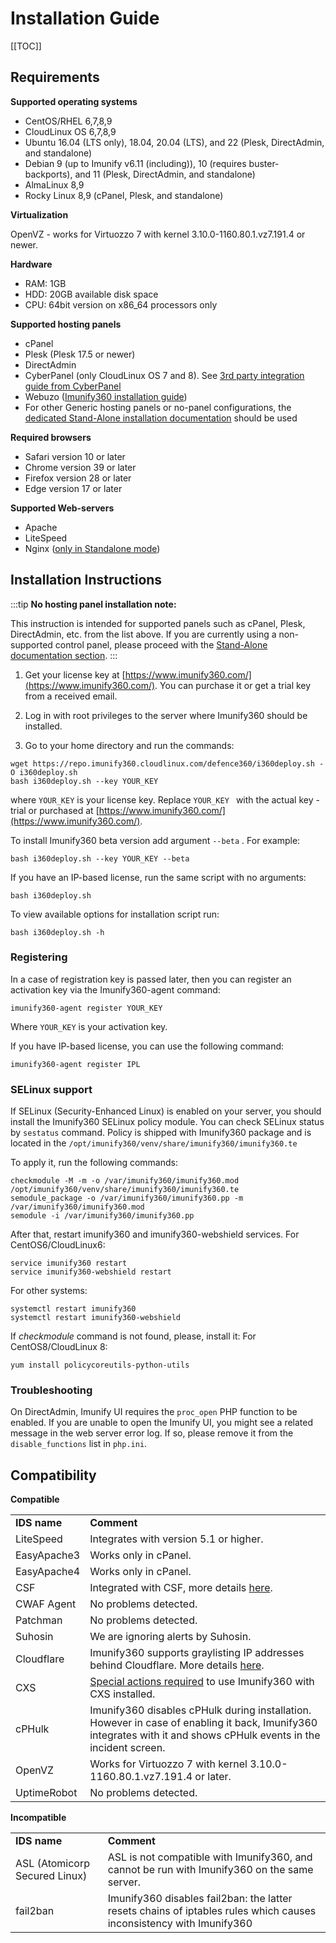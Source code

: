# Installation Guide

[[TOC]]

## Requirements

**Supported operating systems**

* <span class="notranslate">CentOS/RHEL</span> 6,7,8,9
* <span class="notranslate">CloudLinux</span> OS 6,7,8,9
* <span class="notranslate">Ubuntu</span> 16.04 (LTS only), 18.04, 20.04 (LTS), and 22 (Plesk, DirectAdmin, and standalone)
* <span class="notranslate">Debian</span> 9 (up to Imunify v6.11 (including)), 10 (requires buster-backports), and 11 (Plesk, DirectAdmin, and standalone)
* <span class="notranslate">AlmaLinux</span> 8,9
* <span class="notranslate">Rocky Linux</span> 8,9 (cPanel, Plesk, and standalone)

**Virtualization**

<span class="notranslate">OpenVZ</span> - works for <span class="notranslate">Virtuozzo</span> 7 with kernel 3.10.0-1160.80.1.vz7.191.4 or newer.

**Hardware**

* <span class="notranslate">RAM: 1GB</span>
* <span class="notranslate">HDD: 20GB</span> available disk space
* <span class="notranslate">CPU: 64bit</span> version on <span class="notranslate">x86_64</span> processors only

**Supported hosting panels**

* <span class="notranslate">cPanel</span>
* <span class="notranslate">Plesk (Plesk</span> 17.5 or newer)
* <span class="notranslate">DirectAdmin</span>
* <span class="notranslate">CyberPanel</span> (only CloudLinux OS 7 and 8). See [3rd party integration guide from CyberPanel](https://community.cyberpanel.net/docs?category=49&tags=cloudlinux&topic=172)
* <span class="notranslate">Webuzo</span> ([Imunify360 installation guide](https://webuzo.com/docs/installing-webuzo/install-imunify360/))
* For other Generic hosting panels or no-panel configurations, the [dedicated Stand-Alone installation documentation](/control_panel_integration/#settings-related-to-stand-alone-version/) should be used

**Required browsers**

* <span class="notranslate">Safari</span> version 10 or later
* <span class="notranslate">Chrome</span> version 39 or later
* <span class="notranslate">Firefox</span> version 28 or later
* <span class="notranslate">Edge</span> version 17 or later

**Supported Web-servers**
* <span class="notranslate">Apache</span>
* <span class="notranslate">LiteSpeed</span>
* <span class="notranslate">Nginx</span> ([only in <span class="notranslate">Standalone mode</span>](/control_panel_integration/#introduction))


## Installation Instructions

:::tip 
**No hosting panel installation note:** 

This instruction is intended for supported panels such as cPanel, Plesk, DirectAdmin, etc. from the list above. If you are currently using a non-supported control panel, please proceed with the [Stand-Alone documentation section](/control_panel_integration).
:::

1. Get your license key at [https://www.imunify360.com/](https://www.imunify360.com/). You can purchase it or get a trial key from a received email.

2. Log in with root privileges to the server where Imunify360 should be installed.

3. Go to your home directory and run the commands:

<div class="notranslate">

```
wget https://repo.imunify360.cloudlinux.com/defence360/i360deploy.sh -O i360deploy.sh
bash i360deploy.sh --key YOUR_KEY
```

</div>

where <span class="notranslate">`YOUR_KEY`</span> is your license key. Replace <span class="notranslate">`YOUR_KEY `</span> with the actual key - trial or purchased at [https://www.imunify360.com/](https://www.imunify360.com/).

To install Imunify360 beta version add argument <span class="notranslate">`--beta`</span> . For example:

<div class="notranslate">

```
bash i360deploy.sh --key YOUR_KEY --beta
```

</div>

If you have an IP-based license, run the same script with no arguments:

<div class="notranslate">

```
bash i360deploy.sh
```

</div>

To view available options for installation script run:

<div class="notranslate">

```
bash i360deploy.sh -h
```

</div>

### Registering

In a case of registration key is passed later, then you can register an activation key via the <span class="notranslate">Imunify360-agent</span> command:

<div class="notranslate">

```
imunify360-agent register YOUR_KEY
```

</div>

Where <span class="notranslate">`YOUR_KEY`</span> is your activation key.


If you have IP-based license, you can use the following command:

<div class="notranslate">

```
imunify360-agent register IPL
```

</div>

### SELinux support

If SELinux (Security-Enhanced Linux) is enabled on your server, you should install the Imunify360 SELinux policy module. You can check SELinux status by `sestatus` command. Policy is shipped with Imunify360 package and is located in the <span class="notranslate">`/opt/imunify360/venv/share/imunify360/imunify360.te`</span>

To apply it, run the following commands:

<div class="notranslate">

```
checkmodule -M -m -o /var/imunify360/imunify360.mod /opt/imunify360/venv/share/imunify360/imunify360.te
semodule_package -o /var/imunify360/imunify360.pp -m /var/imunify360/imunify360.mod
semodule -i /var/imunify360/imunify360.pp
```
</div>

After that, restart imunify360 and imunify360-webshield services.
For CentOS6/CloudLinux6:
<div class="notranslate">

```
service imunify360 restart
service imunify360-webshield restart
```

</div>

For other systems:

<div class="notranslate">

```
systemctl restart imunify360
systemctl restart imunify360-webshield
```
</div>

If <i>checkmodule</i> command is not found, please, install it:
For CentOS8/CloudLinux 8:

<div class="notranslate">

```
yum install policycoreutils-python-utils
```

</div>

### Troubleshooting

On DirectAdmin, Imunify UI requires the <span class="notranslate">`proc_open`</span> PHP function to be enabled. If you are unable to open the Imunify UI, you might see a related message in the web server error log. If so, please remove it from the <span class="notranslate">`disable_functions`</span> list in <span class="notranslate">`php.ini`</span>.

## Compatibility

**Compatible**

| | |
|-|-|
|**<span class="notranslate">IDS</span> name**| **Comment**|
|<span class="notranslate">LiteSpeed</span> | Integrates with version 5.1 or higher.|
|<span class="notranslate">EasyApache3</span> | Works only in cPanel.|
|<span class="notranslate">EasyApache4</span> | Works only in cPanel.|
|<span class="notranslate">CSF</span> | Integrated with <span class="notranslate">CSF</span>, more details [here](/ids_integration/#csf-integration).|
|<span class="notranslate">CWAF Agent</span> | No problems detected.|
|<span class="notranslate">Patchman</span> | No problems detected.|
|<span class="notranslate">Suhosin</span> | We are ignoring alerts by <span class="notranslate">Suhosin</span>.|
|<span class="notranslate">Cloudflare</span> | Imunify360 supports graylisting IP addresses behind <span class="notranslate">Cloudflare</span>. More details [here](/ids_integration/#cloudflare-support).|
|<span class="notranslate">CXS</span> | [Special actions required](/ids_integration/#cxs-integration) to use Imunify360 with <span class="notranslate">CXS</span> installed.|
|<span class="notranslate">cPHulk</span> | Imunify360 disables <span class="notranslate">cPHulk</span> during installation. However in case of enabling it back, Imunify360 integrates with it and shows <span class="notranslate">cPHulk</span> events in the incident screen.|
|<span class="notranslate">OpenVZ</span> | Works for <span class="notranslate">Virtuozzo</span> 7 with kernel 3.10.0-1160.80.1.vz7.191.4 or later.|
|<span class="notranslate">UptimeRobot</span>| No problems detected.|

**Incompatible**

| | |
|-|-|
|**<span class="notranslate">IDS</span> name** | **Comment**|
|<span class="notranslate">ASL (Atomicorp Secured Linux)</span> | <span class="notranslate">ASL</span> is not compatible with <span class="notranslate">Imunify360</span>, and cannot be run with <span class="notranslate">Imunify360</span> on the same server.|
|<span class="notranslate">fail2ban</span> | Imunify360 disables <span class="notranslate">fail2ban</span>: the latter resets chains of iptables rules which causes inconsistency with Imunify360|
